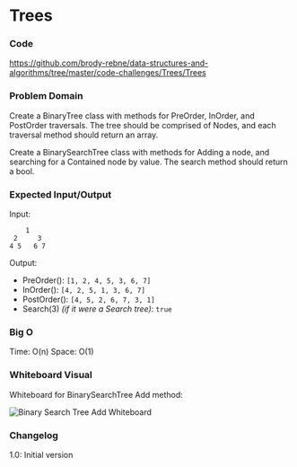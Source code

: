 # Trees

### Code

https://github.com/brody-rebne/data-structures-and-algorithms/tree/master/code-challenges/Trees/Trees

### Problem Domain

Create a BinaryTree class with methods for PreOrder, InOrder, and PostOrder traversals. The tree should be comprised of Nodes, and each traversal method should return an array.

Create a BinarySearchTree class with methods for Adding a node, and searching for a Contained node by value. The search method should return a bool.

### Expected Input/Output

Input:
```
    1
 2     3
4 5   6 7
```

Output:
- PreOrder(): `[1, 2, 4, 5, 3, 6, 7]`
- InOrder(): `[4, 2, 5, 1, 3, 6, 7]`
- PostOrder(): `[4, 5, 2, 6, 7, 3, 1]`
- Search(3) *(if it were a Search tree)*: `true`

### Big O

Time: O(n)
Space: O(1)

### Whiteboard Visual

Whiteboard for BinarySearchTree Add method:

![Binary Search Tree Add Whiteboard](https://i.imgur.com/GF1atm6.jpg)

### Changelog

1.0: Initial version